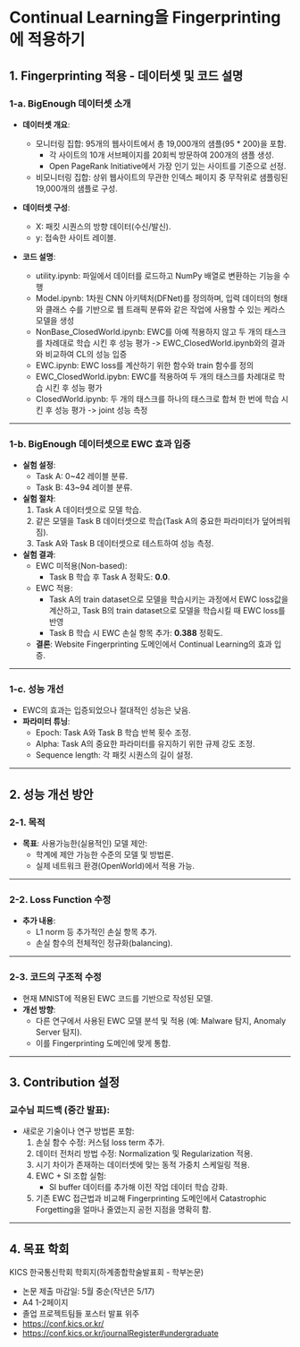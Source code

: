 # Continual Learning을 Fingerprinting에 적용하기

## 1. Fingerprinting 적용 - 데이터셋 및 코드 설명

### 1-a. BigEnough 데이터셋 소개
- **데이터셋 개요**:
  - 모니터링 집합: 95개의 웹사이트에서 총 19,000개의 샘플(95 * 200)을 포함.
    - 각 사이트의 10개 서브페이지를 20회씩 방문하여 200개의 샘플 생성.
    - Open PageRank Initiative에서 가장 인기 있는 사이트를 기준으로 선정.
  - 비모니터링 집합: 상위 웹사이트의 무관한 인덱스 페이지 중 무작위로 샘플링된 19,000개의 샘플로 구성.
- **데이터셋 구성**:
  - X: 패킷 시퀀스의 방향 데이터(수신/발신).
  - y: 접속한 사이트 레이블.

- **코드 설명**:
  - utility.ipynb: 파일에서 데이터를 로드하고 NumPy 배열로 변환하는 기능을 수행
  - Model.ipynb: 1차원 CNN 아키텍처(DFNet)를 정의하며, 입력 데이터의 형태와 클래스 수를 기반으로 웹 트래픽 분류와 같은 작업에 사용할 수 있는 케라스 모델을 생성
  - NonBase_ClosedWorld.ipynb: EWC를 아예 적용하지 않고 두 개의 태스크를 차례대로 학습 시킨 후 성능 평가 -> EWC_ClosedWorld.ipynb와의 결과와 비교하여 CL의 성능 입증
  - EWC.ipynb: EWC loss를 계산하기 위한 함수와 train 함수를 정의
  - EWC_ClosedWorld.ipybn: EWC를 적용하여 두 개의 태스크를 차례대로 학습 시킨 후 성능 평가
  - ClosedWorld.ipynb: 두 개의 태스크를 하나의 태스크로 합쳐 한 번에 학습 시킨 후 성능 평가 -> joint 성능 측정
---

### 1-b. BigEnough 데이터셋으로 EWC 효과 입증
- **실험 설정**:
  - Task A: 0~42 레이블 분류.
  - Task B: 43~94 레이블 분류.
- **실험 절차**:
  1. Task A 데이터셋으로 모델 학습.
  2. 같은 모델을 Task B 데이터셋으로 학습(Task A의 중요한 파라미터가 덮어씌워짐).
  3. Task A와 Task B 데이터셋으로 테스트하여 성능 측정.
- **실험 결과**:
  - EWC 미적용(Non-based):
    - Task B 학습 후 Task A 정확도: **0.0**.
  - EWC 적용:
    - Task A의 train dataset으로 모델을 학습시키는 과정에서 EWC loss값을 계산하고, Task B의 train dataset으로 모델을 학습시킬 때 EWC loss를 반영
    - Task B 학습 시 EWC 손실 항목 추가: **0.388** 정확도.
  - **결론**: Website Fingerprinting 도메인에서 Continual Learning의 효과 입증.

---

### 1-c. 성능 개선
- EWC의 효과는 입증되었으나 절대적인 성능은 낮음.
- **파라미터 튜닝**:
  - Epoch: Task A와 Task B 학습 반복 횟수 조정.
  - Alpha: Task A의 중요한 파라미터를 유지하기 위한 규제 강도 조정.
  - Sequence length: 각 패킷 시퀀스의 길이 설정.

---

## 2. 성능 개선 방안

### 2-1. 목적
- **목표**: 사용가능한(실용적인) 모델 제안:
  - 학계에 제안 가능한 수준의 모델 및 방법론.
  - 실제 네트워크 환경(OpenWorld)에서 적용 가능.

---

### 2-2. Loss Function 수정
- **추가 내용**:
  - L1 norm 등 추가적인 손실 항목 추가.
  - 손실 함수의 전체적인 정규화(balancing).

---

### 2-3. 코드의 구조적 수정
- 현재 MNIST에 적용된 EWC 코드를 기반으로 작성된 모델.
- **개선 방향**:
  - 다른 연구에서 사용된 EWC 모델 분석 및 적용 (예: Malware 탐지, Anomaly Server 탐지).
  - 이를 Fingerprinting 도메인에 맞게 통합.

---

## 3. Contribution 설정

### 교수님 피드백 (중간 발표):
- 새로운 기술이나 연구 방법론 포함:
  1. 손실 함수 수정: 커스텀 loss term 추가.
  2. 데이터 전처리 방법 수정: Normalization 및 Regularization 적용.
  3. 시기 차이가 존재하는 데이터셋에 맞는 동적 가중치 스케일링 적용.
  4. EWC + SI 조합 실험:
     - SI buffer 데이터를 추가해 이전 작업 데이터 학습 강화.
  5. 기존 EWC 접근법과 비교해 Fingerprinting 도메인에서 Catastrophic Forgetting을 얼마나 줄였는지 공헌 지점을 명확히 함.

---

## 4. 목표 학회
KICS 한국통신학회 학회지(하계종합학술발표회 - 학부논문)
- 논문 제출 마감일: 5월 중순(작년은 5/17)
- A4 1-2페이지
- 졸업 프로젝트팀들 포스터 발표 위주
- https://conf.kics.or.kr/
- https://conf.kics.or.kr/journalRegister#undergraduate

